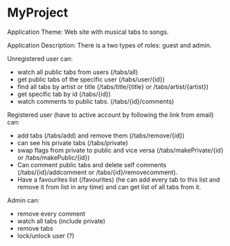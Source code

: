 # MyProject
Application Theme: 
Web site with musical tabs to songs.

Application Description:
There is a two types of roles: guest and admin.

Unregistered user can:
- watch all public tabs from users (/tabs/all)
- get public tabs of the specific user (/tabs/user/{id})
- find all tabs by artist or title (/tabs/title/{title} or /tabs/artist/{artist})
- get specific tab by id (/tabs/{id})
- watch comments to public tabs. (/tabs/{id}/comments)

Registered user (have to active account by following the link from email) can:
- add tabs (/tabs/add) and remove them (/tabs/remove/{id})
- can see his private tabs (/tabs/private) 
- swap flags from private to public and vice versa (/tabs/makePrivate/{id} or /tabs/makePublic/{id})
- Can comment public tabs and delete self comments (/tabs/{id}/addcomment or /tabs/{id}/removecomment). 
- Have a favourites list (/favourites) (he can add every tab to this list and remove it from list in any time) and can get list of all tabs from it. 

Admin can:
- remove every comment
- watch all tabs (include private)
- remove tabs
- lock/unlock user (?)
